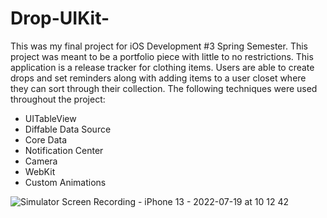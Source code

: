 # Drop-UIKit-
This was my final project for iOS Development #3 Spring Semester. This project was meant to be a portfolio piece with little to no restrictions. This application is a release tracker for clothing items. Users are able to create drops and set reminders along with adding items to a user closet where they can sort through their collection. The following techniques were used throughout the project: 

* UITableView
* Diffable Data Source
* Core Data
* Notification Center
* Camera
* WebKit
* Custom Animations

![Simulator Screen Recording - iPhone 13 - 2022-07-19 at 10 12 42](https://user-images.githubusercontent.com/72573842/179773526-f7e6840f-d015-44a6-90fc-fa41aecf7a10.gif)

